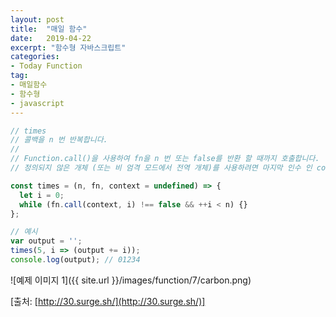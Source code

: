 ```yaml
---
layout: post
title:  "매일 함수"
date:   2019-04-22
excerpt: "함수형 자바스크립트"
categories:
- Today Function
tag:
- 매일함수
- 함수형
- javascript
---
```


```javascript
// times
// 콜백을 n 번 반복합니다.
// 
// Function.call()을 사용하여 fn을 n 번 또는 false를 반환 할 때까지 호출합니다.
// 정의되지 않은 개체 (또는 비 엄격 모드에서 전역 개체)를 사용하려면 마지막 인수 인 context를 생략하십시오.

const times = (n, fn, context = undefined) => {
  let i = 0;
  while (fn.call(context, i) !== false && ++i < n) {}
};

// 예시
var output = '';
times(5, i => (output += i));
console.log(output); // 01234
```

![예제 이미지 1]({{ site.url }}/images/function/7/carbon.png)

[출처: [http://30.surge.sh/](http://30.surge.sh/)]
